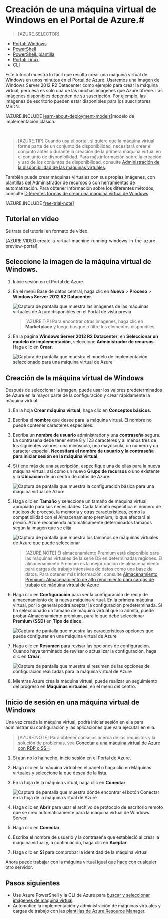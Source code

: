 <properties
	pageTitle="Creación de una máquina virtual de Windows en el Portal de Azure | Microsoft Azure"
	description="Aprenda a crear una máquina virtual de Windows o un equipo virtual mediante Azure Marketplace en el Portal de Azure"
	keywords="máquina virtual de Windows, crear una máquina virtual, equipo virtual, configurar una máquina virtual"
	services="virtual-machines"
	documentationCenter=""
	authors="cynthn"
	manager="timlt"
	editor=""
	tags="azure-resource-manager"/>
<tags
	ms.service="virtual-machines"
	ms.workload="infrastructure-services"
	ms.tgt_pltfrm="vm-windows"
	ms.devlang="na"
	ms.topic="hero-article"
	ms.date="01/07/2016"
	ms.author="cynthn"/>

# Creación de una máquina virtual de Windows en el Portal de Azure.#

> [AZURE.SELECTOR]
- [Portal: Windows](virtual-machines-windows-tutorial.md)
- [PowerShell](virtual-machines-ps-create-preconfigure-windows-resource-manager-vms.md)
- [PowerShell: plantilla](virtual-machines-create-windows-powershell-resource-manager-template.md)
- [Portal: Linux](virtual-machines-linux-tutorial-portal-rm.md)
- [CLI](virtual-machines-linux-tutorial.md)

Este tutorial muestra lo fácil que resulta crear una máquina virtual de Windows en unos minutos en el Portal de Azure. Usaremos una imagen de Windows Server 2012 R2 Datacenter como ejemplo para crear la máquina virtual, pero esa es solo una de las muchas imágenes que Azure ofrece. Las imágenes disponibles dependen de su suscripción. Por ejemplo, las imágenes de escritorio pueden estar disponibles para los suscriptores MSDN.

[AZURE.INCLUDE [learn-about-deployment-models](../../includes/learn-about-deployment-models-rm-include.md)]modelo de implementación clásica.

<br>

>[AZURE.TIP] Cuando usa el portal, si quiere que la máquina virtual forme parte de un conjunto de disponibilidad, necesitará crear el conjunto antes o durante la creación de la primera máquina virtual en el conjunto de disponibilidad. Para más información sobre la creación y uso de los conjuntos de disponibilidad, consulte [Administración de la disponibilidad de las máquinas virtuales](virtual-machines-manage-availability.md).

También puede crear máquinas virtuales con sus propias imágenes, con plantillas del Administrador de recursos o con herramientas de automatización. Para obtener información sobre los diferentes métodos, consulte [Diferentes formas de crear una máquina virtual de Windows](virtual-machines-windows-choices-create-vm.md).

[AZURE.INCLUDE [free-trial-note](../../includes/free-trial-note.md)]

## Tutorial en vídeo

Se trata del tutorial en formato de vídeo.

[AZURE.VIDEO create-a-virtual-machine-running-windows-in-the-azure-preview-portal]

## Seleccione la imagen de la máquina virtual de Windows.

1. Inicie sesión en el Portal de Azure.

2. En el menú Base de datos central, haga clic en **Nuevo** > **Proceso** > **Windows Server 2012 R2 Datacenter**.

	![Captura de pantalla que muestra las imágenes de las máquinas virtuales de Azure disponibles en el Portal de vista previa](./media/virtual-machines-windows-tutorial/marketplace_new.png)

	>[AZURE.TIP] Para encontrar otras imágenes, haga clic en **Marketplace** y luego busque o filtre los elementos disponibles.

3. En la página **Windows Server 2012 R2 Datacenter**, en **Seleccionar un modelo de implementación**, seleccione **Administrador de recursos**. Haga clic en **Crear**.

	![Captura de pantalla que muestra el modelo de implementación seleccionado para una máquina virtual de Azure](./media/virtual-machines-windows-tutorial/marketplace_search_select.png)

## Creación de la máquina virtual de Windows

Después de seleccionar la imagen, puede usar los valores predeterminados de Azure en la mayor parte de la configuración y crear rápidamente la máquina virtual.

1. En la hoja **Crear máquina virtual**, haga clic en **Conceptos básicos**.

2. Escriba el **nombre** que desee para la máquina virtual. El nombre no puede contener caracteres especiales.

3. Escriba un **nombre de usuario** administrador y una **contraseña** segura. La contraseña debe tener entre 8 y 123 caracteres y al menos tres de los siguientes valores: una minúscula, una mayúscula, un número y un carácter especial. **Necesitará el nombre de usuario y la contraseña para iniciar sesión en la máquina virtual**.

4. Si tiene más de una suscripción, especifique una de ellas para la nueva máquina virtual, así como un nuevo **Grupo de recursos** o uno existente y la **Ubicación** de un centro de datos de Azure.

	![Captura de pantalla que muestra la configuración básica para una máquina virtual de Azure](./media/virtual-machines-windows-tutorial/create_vm_basics.PNG)

	
2. Haga clic en **Tamaño** y seleccione un tamaño de máquina virtual apropiado para sus necesidades. Cada tamaño especifica el número de núcleos de proceso, la memoria y otras características, como la compatibilidad con el Almacenamiento premium, lo que afectará al precio. Azure recomienda automáticamente determinados tamaños según la imagen que se elija.

	![Captura de pantalla que muestra los tamaños de máquinas virtuales de Azure que puede seleccionar](./media/virtual-machines-windows-tutorial/create_vm_size.PNG)

	>[AZURE.NOTE] El almacenamiento Premium está disponible para las máquinas virtuales de la serie DS en determinadas regiones. El almacenamiento Premium es la mejor opción de almacenamiento para cargas de trabajo intensivas de datos como una base de datos. Para obtener más información, consulte [Almacenamiento Premium: Almacenamiento de alto rendimiento para cargas de trabajo de máquina virtual de Azure](storage-premium-storage.md)

3. Haga clic en **Configuración** para ver la configuración de red y de almacenamiento de la nueva máquina virtual. En la primera máquina virtual, por lo general podrá aceptar la configuración predeterminada. Si ha seleccionado un tamaño de máquina virtual que lo admita, puede probar Almacenamiento premium, para lo que debe seleccionar **Premium (SSD)** en **Tipo de disco**.

	![Captura de pantalla que muestra las características opciones que puede configurar en una máquina virtual de Azure](./media/virtual-machines-windows-tutorial/create_vm_settings.PNG)

6. Haga clic en **Resumen** para revisar las opciones de configuración. Cuando haya terminado de revisar o actualizar la configuración, haga clic en **Crear**.

	![Captura de pantalla que muestra el resumen de las opciones de configuración realizadas para la máquina virtual de Azure](./media/virtual-machines-windows-tutorial/create_vm_summary.PNG)

8. Mientras Azure crea la máquina virtual, puede realizar un seguimiento del progreso en **Máquinas virtuales**, en el menú del centro.

## Inicio de sesión en una máquina virtual de Windows

Una vez creada la máquina virtual, podrá iniciar sesión en ella para administrar su configuración y las aplicaciones que va a ejecutar en ella.

>[AZURE.NOTE] Para obtener consejos acerca de los requisitos y la solución de problemas, vea [Conectar a una máquina virtual de Azure con RDP o SSH](https://msdn.microsoft.com/library/azure/dn535788.aspx).

1. Si aún no lo ha hecho, inicie sesión en el Portal de Azure.

2. Haga clic en la máquina virtual en el panel o haga clic en Máquinas virtuales y seleccione la que desea de la lista.

3. En la hoja de la máquina virtual, haga clic en **Conectar**.

	![Captura de pantalla que muestra dónde encontrar el botón Conectar en la hoja de la máquina virtual de Azure](./media/virtual-machines-windows-tutorial/connect_vm_portal.png)

4. Haga clic en **Abrir** para usar el archivo de protocolo de escritorio remoto que se creó automáticamente para la máquina virtual de Windows Server.

5. Haga clic en **Conectar**.

6. Escriba el nombre de usuario y la contraseña que estableció al crear la máquina virtual y, a continuación, haga clic en **Aceptar**.

7. Haga clic en **Sí** para comprobar la identidad de la máquina virtual.

Ahora puede trabajar con la máquina virtual igual que hace con cualquier otro servidor.

## Pasos siguientes

* Use Azure PowerShell y la CLI de Azure para [buscar y seleccionar imágenes de máquina virtual](resource-groups-vm-searching.md).
* Automatice la implementación y administración de máquinas virtuales y cargas de trabajo con las [plantillas de Azure Resource Manager](https://azure.microsoft.com/documentation/templates/).

<!---HONumber=AcomDC_0302_2016-->